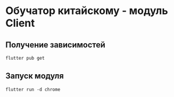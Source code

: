 # Обучатор китайскому - модуль Client

## Получение зависимостей

```shell
flutter pub get
```

## Запуск модуля

```shell
flutter run -d chrome
```
